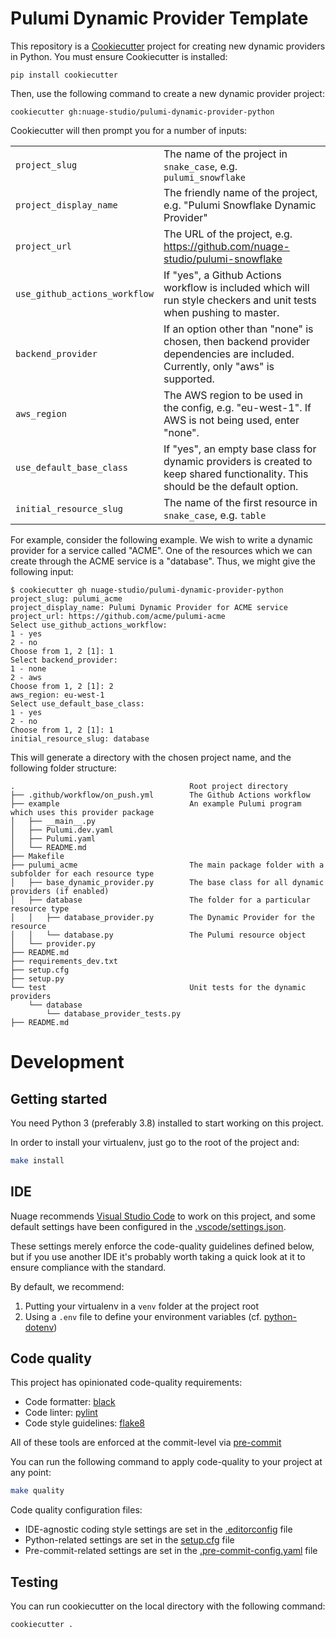# Pulumi Dynamic Provider Template

This repository is a [Cookiecutter](https://cookiecutter.readthedocs.io/en/1.7.0/) project for creating new dynamic providers in Python.  You must ensure Cookiecutter is installed:

```
pip install cookiecutter
```

Then, use the following command to create a new dynamic provider project:

```
cookiecutter gh:nuage-studio/pulumi-dynamic-provider-python
```

Cookiecutter will then prompt you for a number of inputs:

|                               |                                                                                                                                   |
| ---                           | ---                                                                                                                               |
| `project_slug`                | The name of the project in `snake_case`, e.g. `pulumi_snowflake`                                                                  |
| `project_display_name`        | The friendly name of the project, e.g. "Pulumi Snowflake Dynamic Provider"                                                        |
| `project_url`                 | The URL of the project, e.g. https://github.com/nuage-studio/pulumi-snowflake                                                     |
| `use_github_actions_workflow` | If "yes", a Github Actions workflow is included which will run style checkers and unit tests when pushing to master.              |
| `backend_provider`            | If an option other than "none" is chosen, then backend provider dependencies are included.  Currently, only "aws" is supported.   |
| `aws_region`                  | The AWS region to be used in the config, e.g. "eu-west-1".  If AWS is not being used, enter "none".                               |
| `use_default_base_class`      | If "yes", an empty base class for dynamic providers is created to keep shared functionality.  This should be the default option.  |
| `initial_resource_slug`       | The name of the first resource in `snake_case`, e.g. `table`                                                                      |

For example, consider the following example.  We wish to write a dynamic provider for a service called "ACME".  One of the resources which we can create through the ACME service is a "database".  Thus, we might give the following input:

```
$ cookiecutter gh nuage-studio/pulumi-dynamic-provider-python
project_slug: pulumi_acme
project_display_name: Pulumi Dynamic Provider for ACME service
project_url: https://github.com/acme/pulumi-acme
Select use_github_actions_workflow:
1 - yes
2 - no
Choose from 1, 2 [1]: 1
Select backend_provider:
1 - none
2 - aws
Choose from 1, 2 [1]: 2
aws_region: eu-west-1
Select use_default_base_class:
1 - yes
2 - no
Choose from 1, 2 [1]: 1
initial_resource_slug: database
```

This will generate a directory with the chosen project name, and the following folder
structure:

```
.                                       Root project directory
├── .github/workflow/on_push.yml        The Github Actions workflow
├── example                             An example Pulumi program which uses this provider package
│   ├── __main__.py
│   ├── Pulumi.dev.yaml
│   ├── Pulumi.yaml
│   └── README.md
├── Makefile
├── pulumi_acme                         The main package folder with a subfolder for each resource type
│   ├── base_dynamic_provider.py        The base class for all dynamic providers (if enabled)
│   ├── database                        The folder for a particular resource type
│   │   ├── database_provider.py        The Dynamic Provider for the resource
│   │   └── database.py                 The Pulumi resource object
│   └── provider.py
├── README.md
├── requirements_dev.txt
├── setup.cfg
├── setup.py
└── test                                Unit tests for the dynamic providers
    └── database
        └── database_provider_tests.py
├── README.md
```

# Development

## Getting started

You need Python 3 (preferably 3.8) installed to start working on this project.

In order to install your virtualenv, just go to the root of the project and:
```bash
make install
```

## IDE

Nuage recommends [Visual Studio Code](https://code.visualstudio.com/download) to work on this project, and some default settings have been configured in the [.vscode/settings.json](.vscode/settings.json).

These settings merely enforce the code-quality guidelines defined below, but if you use another IDE it's probably worth taking a quick look at it to ensure compliance with the standard.

By default, we recommend:
1. Putting your virtualenv in a `venv` folder at the project root
2. Using a `.env` file to define your environment variables (cf. [python-dotenv](https://pypi.org/project/python-dotenv/))

## Code quality

This project has opinionated code-quality requirements:
- Code formatter: [black](https://black.readthedocs.io/en/stable/)
- Code linter: [pylint](https://www.pylint.org)
- Code style guidelines: [flake8](https://flake8.pycqa.org/en/latest/)

All of these tools are enforced at the commit-level via [pre-commit](https://pre-commit.com)

You can run the following command to apply code-quality to your project at any point:
```bash
make quality
```

Code quality configuration files:
- IDE-agnostic coding style settings are set in the [.editorconfig](.editorconfig) file
- Python-related settings are set in the [setup.cfg](setup.cfg) file
- Pre-commit-related settings are set in the [.pre-commit-config.yaml](.pre-commit-config.yaml) file

## Testing

You can run cookiecutter on the local directory with the following command:

```bash
cookiecutter .
```
